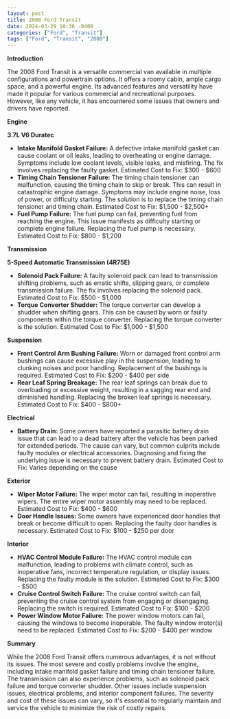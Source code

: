 ```yaml
---
layout: post
title: 2008 Ford Transit
date: 2024-03-29 10:36 -0400
categories: ["Ford", "Transit"]
tags: ["Ford", "Transit", "2008"]
---
```

**Introduction**

The 2008 Ford Transit is a versatile commercial van available in multiple configurations and powertrain options. It offers a roomy cabin, ample cargo space, and a powerful engine. Its advanced features and versatility have made it popular for various commercial and recreational purposes. However, like any vehicle, it has encountered some issues that owners and drivers have reported.

**Engine**

**3.7L V6 Duratec**

* **Intake Manifold Gasket Failure:** A defective intake manifold gasket can cause coolant or oil leaks, leading to overheating or engine damage. Symptoms include low coolant levels, visible leaks, and misfiring. The fix involves replacing the faulty gasket. Estimated Cost to Fix: $300 - $600
* **Timing Chain Tensioner Failure:** The timing chain tensioner can malfunction, causing the timing chain to skip or break. This can result in catastrophic engine damage. Symptoms may include engine noise, loss of power, or difficulty starting. The solution is to replace the timing chain tensioner and timing chain. Estimated Cost to Fix: $1,500 - $2,500+
* **Fuel Pump Failure:** The fuel pump can fail, preventing fuel from reaching the engine. This issue manifests as difficulty starting or complete engine failure. Replacing the fuel pump is necessary. Estimated Cost to Fix: $800 - $1,200

**Transmission**

**5-Speed Automatic Transmission (4R75E)**

* **Solenoid Pack Failure:** A faulty solenoid pack can lead to transmission shifting problems, such as erratic shifts, slipping gears, or complete transmission failure. The fix involves replacing the solenoid pack. Estimated Cost to Fix: $500 - $1,000
* **Torque Converter Shudder:** The torque converter can develop a shudder when shifting gears. This can be caused by worn or faulty components within the torque converter. Replacing the torque converter is the solution. Estimated Cost to Fix: $1,000 - $1,500

**Suspension**

* **Front Control Arm Bushing Failure:** Worn or damaged front control arm bushings can cause excessive play in the suspension, leading to clunking noises and poor handling. Replacement of the bushings is required. Estimated Cost to Fix: $200 - $400 per side
* **Rear Leaf Spring Breakage:** The rear leaf springs can break due to overloading or excessive weight, resulting in a sagging rear end and diminished handling. Replacing the broken leaf springs is necessary. Estimated Cost to Fix: $400 - $800+

**Electrical**

* **Battery Drain:** Some owners have reported a parasitic battery drain issue that can lead to a dead battery after the vehicle has been parked for extended periods. The cause can vary, but common culprits include faulty modules or electrical accessories. Diagnosing and fixing the underlying issue is necessary to prevent battery drain. Estimated Cost to Fix: Varies depending on the cause

**Exterior**

* **Wiper Motor Failure:** The wiper motor can fail, resulting in inoperative wipers. The entire wiper motor assembly may need to be replaced. Estimated Cost to Fix: $400 - $600
* **Door Handle Issues:** Some owners have experienced door handles that break or become difficult to open. Replacing the faulty door handles is necessary. Estimated Cost to Fix: $100 - $250 per door

**Interior**

* **HVAC Control Module Failure:** The HVAC control module can malfunction, leading to problems with climate control, such as inoperative fans, incorrect temperature regulation, or display issues. Replacing the faulty module is the solution. Estimated Cost to Fix: $300 - $500
* **Cruise Control Switch Failure:** The cruise control switch can fail, preventing the cruise control system from engaging or disengaging. Replacing the switch is required. Estimated Cost to Fix: $100 - $200
* **Power Window Motor Failure:** The power window motors can fail, causing the windows to become inoperable. The faulty window motor(s) need to be replaced. Estimated Cost to Fix: $200 - $400 per window

**Summary**

While the 2008 Ford Transit offers numerous advantages, it is not without its issues. The most severe and costly problems involve the engine, including intake manifold gasket failure and timing chain tensioner failure. The transmission can also experience problems, such as solenoid pack failure and torque converter shudder. Other issues include suspension issues, electrical problems, and interior component failures. The severity and cost of these issues can vary, so it's essential to regularly maintain and service the vehicle to minimize the risk of costly repairs.

